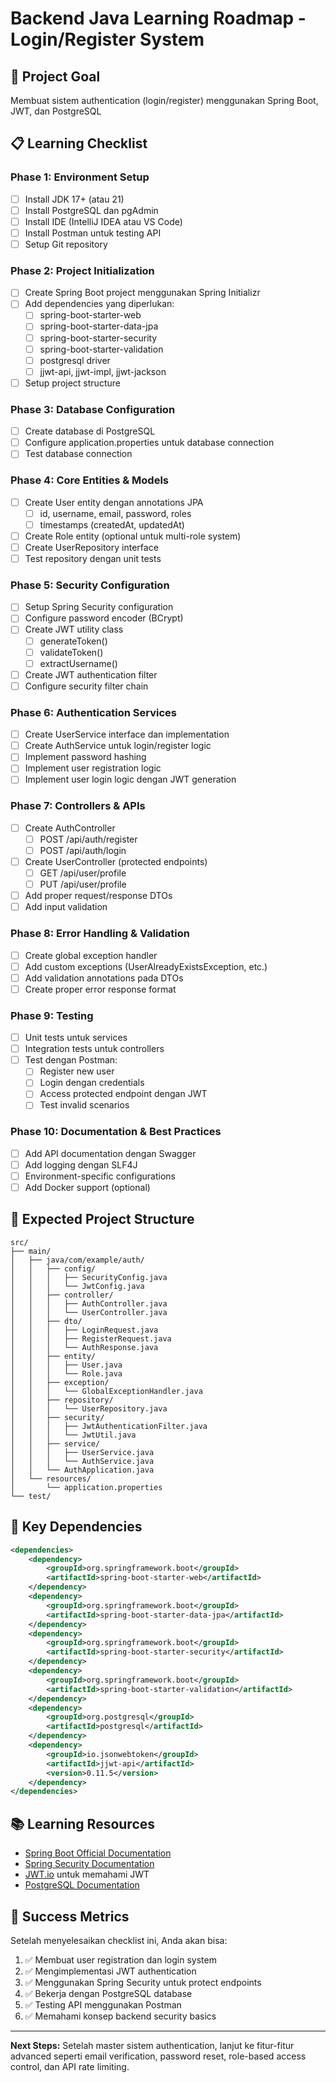 # Backend Java Learning Roadmap - Login/Register System

## 🎯 Project Goal
Membuat sistem authentication (login/register) menggunakan Spring Boot, JWT, dan PostgreSQL

## 📋 Learning Checklist

### Phase 1: Environment Setup
- [ ] Install JDK 17+ (atau 21)
- [ ] Install PostgreSQL dan pgAdmin
- [ ] Install IDE (IntelliJ IDEA atau VS Code)
- [ ] Install Postman untuk testing API
- [ ] Setup Git repository

### Phase 2: Project Initialization
- [ ] Create Spring Boot project menggunakan Spring Initializr
- [ ] Add dependencies yang diperlukan:
  - [ ] spring-boot-starter-web
  - [ ] spring-boot-starter-data-jpa
  - [ ] spring-boot-starter-security
  - [ ] spring-boot-starter-validation
  - [ ] postgresql driver
  - [ ] jjwt-api, jjwt-impl, jjwt-jackson
- [ ] Setup project structure

### Phase 3: Database Configuration
- [ ] Create database di PostgreSQL
- [ ] Configure application.properties untuk database connection
- [ ] Test database connection

### Phase 4: Core Entities & Models
- [ ] Create User entity dengan annotations JPA
  - [ ] id, username, email, password, roles
  - [ ] timestamps (createdAt, updatedAt)
- [ ] Create Role entity (optional untuk multi-role system)
- [ ] Create UserRepository interface
- [ ] Test repository dengan unit tests

### Phase 5: Security Configuration
- [ ] Setup Spring Security configuration
- [ ] Configure password encoder (BCrypt)
- [ ] Create JWT utility class
  - [ ] generateToken()
  - [ ] validateToken()
  - [ ] extractUsername()
- [ ] Create JWT authentication filter
- [ ] Configure security filter chain

### Phase 6: Authentication Services
- [ ] Create UserService interface dan implementation
- [ ] Create AuthService untuk login/register logic
- [ ] Implement password hashing
- [ ] Implement user registration logic
- [ ] Implement user login logic dengan JWT generation

### Phase 7: Controllers & APIs
- [ ] Create AuthController
  - [ ] POST /api/auth/register
  - [ ] POST /api/auth/login
- [ ] Create UserController (protected endpoints)
  - [ ] GET /api/user/profile
  - [ ] PUT /api/user/profile
- [ ] Add proper request/response DTOs
- [ ] Add input validation

### Phase 8: Error Handling & Validation
- [ ] Create global exception handler
- [ ] Add custom exceptions (UserAlreadyExistsException, etc.)
- [ ] Add validation annotations pada DTOs
- [ ] Create proper error response format

### Phase 9: Testing
- [ ] Unit tests untuk services
- [ ] Integration tests untuk controllers
- [ ] Test dengan Postman:
  - [ ] Register new user
  - [ ] Login dengan credentials
  - [ ] Access protected endpoint dengan JWT
  - [ ] Test invalid scenarios

### Phase 10: Documentation & Best Practices
- [ ] Add API documentation dengan Swagger
- [ ] Add logging dengan SLF4J
- [ ] Environment-specific configurations
- [ ] Add Docker support (optional)

## 📁 Expected Project Structure
```
src/
├── main/
│   ├── java/com/example/auth/
│   │   ├── config/
│   │   │   ├── SecurityConfig.java
│   │   │   └── JwtConfig.java
│   │   ├── controller/
│   │   │   ├── AuthController.java
│   │   │   └── UserController.java
│   │   ├── dto/
│   │   │   ├── LoginRequest.java
│   │   │   ├── RegisterRequest.java
│   │   │   └── AuthResponse.java
│   │   ├── entity/
│   │   │   ├── User.java
│   │   │   └── Role.java
│   │   ├── exception/
│   │   │   └── GlobalExceptionHandler.java
│   │   ├── repository/
│   │   │   └── UserRepository.java
│   │   ├── security/
│   │   │   ├── JwtAuthenticationFilter.java
│   │   │   └── JwtUtil.java
│   │   ├── service/
│   │   │   ├── UserService.java
│   │   │   └── AuthService.java
│   │   └── AuthApplication.java
│   └── resources/
│       └── application.properties
└── test/
```

## 🔧 Key Dependencies
```xml
<dependencies>
    <dependency>
        <groupId>org.springframework.boot</groupId>
        <artifactId>spring-boot-starter-web</artifactId>
    </dependency>
    <dependency>
        <groupId>org.springframework.boot</groupId>
        <artifactId>spring-boot-starter-data-jpa</artifactId>
    </dependency>
    <dependency>
        <groupId>org.springframework.boot</groupId>
        <artifactId>spring-boot-starter-security</artifactId>
    </dependency>
    <dependency>
        <groupId>org.springframework.boot</groupId>
        <artifactId>spring-boot-starter-validation</artifactId>
    </dependency>
    <dependency>
        <groupId>org.postgresql</groupId>
        <artifactId>postgresql</artifactId>
    </dependency>
    <dependency>
        <groupId>io.jsonwebtoken</groupId>
        <artifactId>jjwt-api</artifactId>
        <version>0.11.5</version>
    </dependency>
</dependencies>
```

## 📚 Learning Resources
- [Spring Boot Official Documentation](https://spring.io/projects/spring-boot)
- [Spring Security Documentation](https://spring.io/projects/spring-security)
- [JWT.io](https://jwt.io/) untuk memahami JWT
- [PostgreSQL Documentation](https://www.postgresql.org/docs/)

## 🎯 Success Metrics
Setelah menyelesaikan checklist ini, Anda akan bisa:
1. ✅ Membuat user registration dan login system
2. ✅ Mengimplementasi JWT authentication
3. ✅ Menggunakan Spring Security untuk protect endpoints
4. ✅ Bekerja dengan PostgreSQL database
5. ✅ Testing API menggunakan Postman
6. ✅ Memahami konsep backend security basics

---
**Next Steps:** Setelah master sistem authentication, lanjut ke fitur-fitur advanced seperti email verification, password reset, role-based access control, dan API rate limiting.